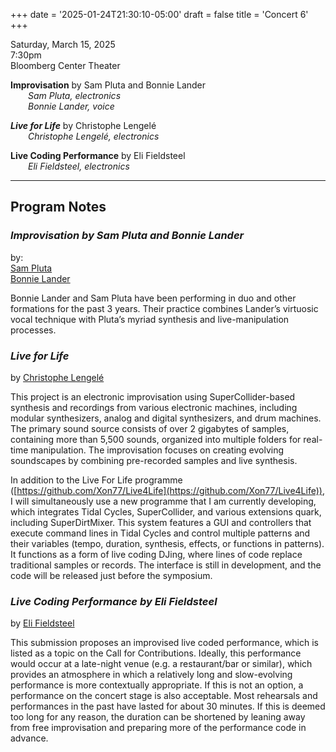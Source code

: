
+++
date = '2025-01-24T21:30:10-05:00'
draft = false
title = 'Concert 6'
+++

Saturday, March 15, 2025  
7:30pm  
Bloomberg Center Theater


**Improvisation** by Sam Pluta and Bonnie Lander  
&emsp;&emsp;*Sam Pluta, electronics*  
&emsp;&emsp;*Bonnie Lander, voice*  



***Live for Life*** by Christophe Lengelé  
&emsp;&emsp;*Christophe Lengelé, electronics*  



**Live Coding Performance** by Eli Fieldsteel  
&emsp;&emsp;*Eli Fieldsteel, electronics*  

---

## Program Notes

### ***Improvisation** by Sam Pluta and Bonnie Lander*

by:  
[Sam Pluta](/bios/#sam-pluta)  
[Bonnie Lander](/bios/#bonnie-lander)  


Bonnie Lander and Sam Pluta have been performing in duo and other formations for the past 3 years. Their practice combines Lander’s virtuosic vocal technique with Pluta’s myriad synthesis and live-manipulation processes.

### *Live for Life*

by [Christophe Lengelé](/bios/#christophe-lengelé)

This project is an electronic improvisation using SuperCollider-based synthesis and recordings from various electronic machines, including modular synthesizers, analog and digital synthesizers, and drum machines. The primary sound source consists of over 2 gigabytes of samples, containing more than 5,500 sounds, organized into multiple folders for real-time manipulation. The improvisation focuses on creating evolving soundscapes by combining pre-recorded samples and live synthesis.

In addition to the Live For Life programme ([https://github.com/Xon77/Live4Life](https://github.com/Xon77/Live4Life)), I will simultaneously use a new programme that I am currently developing, which integrates Tidal Cycles, SuperCollider, and various extensions quark, including SuperDirtMixer. This system features a GUI and controllers that execute command lines in Tidal Cycles and control multiple patterns and their variables (tempo, duration, synthesis, effects, or functions in patterns). It functions as a form of live coding DJing, where lines of code replace traditional samples or records. The interface is still in development, and the code will be released just before the symposium.

### ***Live Coding Performance** by Eli Fieldsteel*

by [Eli Fieldsteel](/bios/#eli-fieldsteel)

This submission proposes an improvised live coded performance, which is listed as a topic on the Call for Contributions. Ideally, this performance would occur at a late-night venue (e.g. a restaurant/bar or similar), which provides an atmosphere in which a relatively long and slow-evolving performance is more contextually appropriate. If this is not an option, a performance on the concert stage is also acceptable. Most rehearsals and performances in the past have lasted for about 30 minutes. If this is deemed too long for any reason, the duration can be shortened by leaning away from free improvisation and preparing more of the performance code in advance.

